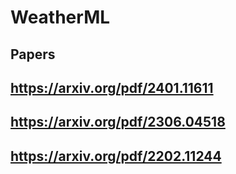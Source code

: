 # WeatherML

## Papers
## https://arxiv.org/pdf/2401.11611
## https://arxiv.org/pdf/2306.04518
## https://arxiv.org/pdf/2202.11244
